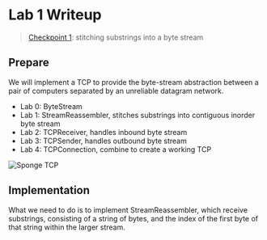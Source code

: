 # Lab 1 Writeup

> [Checkpoint 1](https://cs144.github.io/assignments/lab1.pdf):
> stitching substrings into a byte stream

## Prepare

We will implement a TCP to provide the byte-stream abstraction between a pair of
computers separated by an unreliable datagram network.

* Lab 0: ByteStream
* Lab 1: StreamReassembler, stitches substrings into contiguous inorder byte
  stream
* Lab 2: TCPReceiver, handles inbound byte stream
* Lab 3: TCPSender, handles outbound byte stream
* Lab 4: TCPConnection, combine to create a working TCP

![Sponge TCP](https://lzx-figure-bed.obs.dualstack.cn-north-4.myhuaweicloud.com/Figurebed/202201222256243.png)

## Implementation

What we need to do is to implement StreamReassembler, which receive substrings,
consisting of a string of bytes, and the index of the first byte of that string
within the larger stream.
